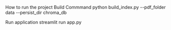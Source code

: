 How to run the project
Build Commmand
python build_index.py --pdf_folder data --persist_dir chroma_db

Run application
streamlit run app.py
